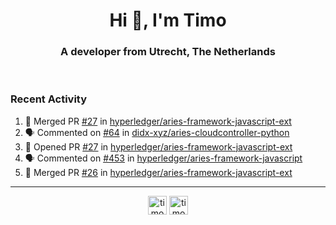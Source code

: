 <h1 align="center">Hi 👋, I'm Timo</h1>
<h3 align="center">A developer from Utrecht, The Netherlands</h3>
<br/>
<!-- https://github.com/rahuldkjain/github-profile-readme-generator --!>

<!--  <p align="left"><img src="https://github-readme-stats.vercel.app/api?username=timoglastra&show_icons=true&count_private=true&" alt="timoglastra" /></p> --!>

<!--
Github language stats
<p align="left"><img src="https://github-readme-stats.vercel.app/api/top-langs/?username=timoglastra&layout=compact" alt="timoglastra" /><p>
-->

<!-- Codestats language stats -->
<!-- <p align="left"><img src="https://codestats-readme.vercel.app/api/top-langs/?username=timoglastra&layout=compact&language_count=12" alt="timoglastra" /><p>    --!>
  
<h3>Recent Activity</h3>

<!--START_SECTION:activity-->
1. 🎉 Merged PR [#27](https://github.com/hyperledger/aries-framework-javascript-ext/pull/27) in [hyperledger/aries-framework-javascript-ext](https://github.com/hyperledger/aries-framework-javascript-ext)
2. 🗣 Commented on [#64](https://github.com/didx-xyz/aries-cloudcontroller-python/issues/64) in [didx-xyz/aries-cloudcontroller-python](https://github.com/didx-xyz/aries-cloudcontroller-python)
3. 💪 Opened PR [#27](https://github.com/hyperledger/aries-framework-javascript-ext/pull/27) in [hyperledger/aries-framework-javascript-ext](https://github.com/hyperledger/aries-framework-javascript-ext)
4. 🗣 Commented on [#453](https://github.com/hyperledger/aries-framework-javascript/issues/453) in [hyperledger/aries-framework-javascript](https://github.com/hyperledger/aries-framework-javascript)
5. 🎉 Merged PR [#26](https://github.com/hyperledger/aries-framework-javascript-ext/pull/26) in [hyperledger/aries-framework-javascript-ext](https://github.com/hyperledger/aries-framework-javascript-ext)
<!--END_SECTION:activity-->

---

<p align="center">
<a href="https://twitter.com/timoglastra" target="blank"><img align="center" src="https://cdn.jsdelivr.net/npm/simple-icons@3.0.1/icons/twitter.svg" alt="timoglastra" height="30" width="30" /></a>
<a href="https://linkedin.com/in/timoglastra" target="blank"><img align="center" src="https://cdn.jsdelivr.net/npm/simple-icons@3.0.1/icons/linkedin.svg" alt="timoglastra" height="30" width="30" /></a>
</p>




